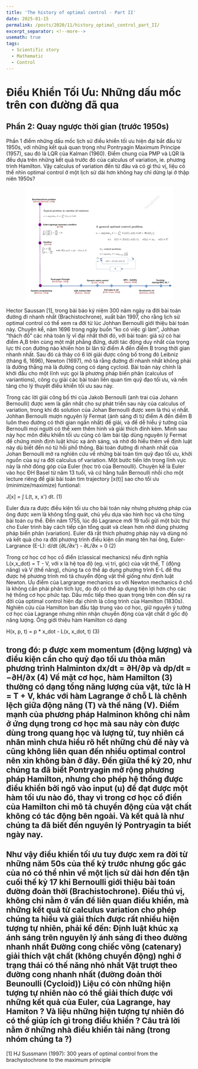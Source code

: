 ```yaml
---
title: 'The history of optimal control - Part II'
date: 2025-01-15
permalink: /posts/2020/11/history_optimal_control_part_II/
excerpt_separator: <!--more-->
usemath: true
tags:
  - Scientific story
  - Mathematic
  - Control 
---
```


# Điều Khiển Tối Ưu: Những dấu mốc trên con đường đã qua

## Phần 2: Quay ngược thời gian (trước 1950s)

Phần 1 điểm những dấu mốc lịch sử điều khiển tối ưu hiện đại bắt đầu từ 1950s, với những kết quả quan trọng như Pontryagin Maximum Principe (1957), sau đó là LQR của Kalman (1960). Điểm chung của PMP và LQR là đều dựa trên những kết quả trước đó của calculus of variation, ie. phương trình Hamilton. Vậy calculus of variation đến từ đâu và có gì thú vị, liệu có thể nhìn optimal control ở một lịch sử dài hơn không hay chỉ dừng lại ở thập niên 1950s?

<p align="center">
<img src="/images/posts/optimal_control/map_part_II.jpg" width="400">
</p>

Hector Saussan [1], trong bài báo kỷ niệm 300 năm ngày ra đời bài toán đường đi nhanh nhất (Brachistochrone), xuất bản 1997, cho rằng lịch sử optimal control có thể xem ra đời từ lúc Johhan Bernoulli giới thiệu bài toán này. Chuyện kể, năm 1696 trong ngày buồn “ko có việc gì làm”, Johhan “thách đố” các nhà toán lý vĩ đại nhất thời đó, với bài toán: giả sử có hai điểm A,B trên cùng một mặt phẳng đứng, dưới tác động duy nhất của trọng lực thì con đường nào khiến hòn bi lăn từ điểm A đến điểm B trong thời gian nhanh nhất. Sau đó cả thảy có 6 lời giải được công bố trong đó Leibniz (tháng 6, 1696), Newton (1697), mô tả rằng đường đi nhanh nhất không phải là đường thẳng mà là đường cong có dạng cycloid. Bài toán này chính là khởi đầu cho một lĩnh vực gọi là phương pháp biến phân (calculus of variantions), công cụ giải các bài toán liên quan tìm quỹ đạo tối ưu, và nền tảng cho lý thuyết điều khiển tối ưu sau này.

Trong các lời giải công bố thì của Jakob Bernoulli (anh trai của Johann Bernoulli) được xem là gần nhất cho sự phát triển sau này của calculus of variation, trong khi đó solution của Johan Bernoulli được xem là thú vị nhất. Johhan Bernoulli mượn nguyên lý Fermat (ánh sáng đi từ điểm A đến điểm B luôn theo đường có thời gian ngắn nhất) để giải, và để dễ hiểu ý tưởng của Bernoulli mọi người có thể xem thêm hình và giải thích đính kèm. Mình sau này học môn điều khiển tối ưu cũng có làm bài tập dùng nguyên lý Fermat để chứng minh định luật khúc xạ ánh sáng, và nhờ đó hiểu thêm về định luật này dù biết đến nó từ hồi phổ thông.
Bài toán đường đi nhanh nhất của Johan Bernoulli mở ra nghiên cứu về những bài toán tìm quỹ đạo tối ưu, khởi nguồn của sự ra đời calculus of variation. Một bước tiến lớn trong lĩnh vực này là nhờ đóng góp của Euler (học trò của Bernoulli). Chuyện kể là Euler vào học ĐH Basel từ năm 13 tuổi, và cứ hằng tuần Bernoulli nhồi cho một lecture riêng để giải bài toán tìm trajectory [x(t)] sao cho tối ưu (minimize/maximize) funtional:

J[x] = ∫ L(t, x, x') dt. (1)

Euler đưa ra được điều kiện tối ưu cho bài toán này nhưng phương pháp của ông được xem là không tổng quát, chủ yếu dựa vào hình học và cho từng bài toán cụ thể. Đến năm 1755, lúc đó Lagrance mới 19 tuổi gửi một bức thư cho Euler trình bày cách tiếp cận tổng quát và clean hơn nhờ dùng phương pháp biến phân (variation). Euler đã rất thích phương pháp này và dùng nó và kết quả cho ra đời phương trình điều kiện cần mang tên hai ông, Euler-Largrance (E-L):
d/dt (∂L/∂x') - ∂L/∂x = 0 (2)

Trong cơ học cơ học cổ điển (classical mechanics) nếu định nghĩa L(x,x_dot) = T - V, với x là hệ tọa độ (eg. vị trí, góc) của vật thể, T (động năng) và V (thế năng), chúng ta có thể áp dụng phương trình E-L để thu được hệ phương trình mô tả chuyển động vật thể giống như định luật Newton. Ưu điểm của Largrange mechanics so với Newton mechanics ở chổ là không cần phải phân tích lực, do đó có thể áp dụng tiện lợi hơn cho các hệ thống cơ học phức tạp.
Dấu mốc tiếp theo quan trọng trên con đến sự ra đời của optimal control hiện đại chính là công trình của Hamilton (1830s). Nghiên cứu của Hamilton ban đầu tập trung vào cơ học, giữ nguyên ý tưởng cơ học của Lagrange nhưng nhìn nhận chuyển động của vật chất ở gốc độ năng lượng. Ông giới thiệu hàm Hamilton có dạng

H(x, p, t) = p * x_dot - L(x, x_dot, t) (3)

trong đó: p được xem momentum (động lượng) và điều kiện cần cho quỷ đạo tối ưu thỏa mãn phương trình Halminton
dx/dt = ∂H/∂p và dp/dt = −∂H/∂x (4)
Về mặt cơ học, hàm Hamilton (3) thường có dạng tổng năng lượng của vật, tức là H = T + V, khác với hàm Lagrange ở chỗ L là chênh lệch giữa động năng (T) và thế năng (V). Điểm mạnh của phương pháp Halminon không chỉ nằm ở ứng dụng trong cơ học mà sau này còn được dùng trong quang học và lượng tử, tuy nhiên cá nhân mình chưa hiểu rõ hết những chủ đề này và cũng không liên quan đến nhiều optimal control nên xin không bàn ở đây.
Đến giữa thế kỷ 20, như chúng ta đã biết Pontryagin mở rộng phương pháp Hamilton, nhưng cho phép hệ thống được điều khiển bởi ngõ vào input (u) để đạt được một hàm tối ưu nào đó, thay vì trong cơ học cổ điển của Hamilton chỉ mô tả chuyển động của vật chất không có tác động bên ngoài. Và kết quả là như chúng ta đã biết đến nguyên lý Pontryagin ta biết ngày nay.
---

Như vậy điều khiển tối ưu tuy được xem ra đời từ những năm 50s của thế kỷ trước nhưng gốc gác của nó có thể nhìn về một lịch sử dài hơn đến tận cuối thế kỷ 17 khi Bernoulli giới thiệu bài toán đường đoản thời (Brachistochrone). Điều thú vị, không chỉ nằm ở vấn đề liên quan điều khiển, mà những kết quả từ calculus variation cho phép chúng ta hiểu và giải thích được rất nhiều hiện tượng tự nhiên, phải kể đến:
Định luật khúc xạ ánh sáng trên nguyên lý ánh sáng đi theo đường nhanh nhất
Đường cong chiếc võng (catenary) giải thích vật chất (không chuyển động) nghỉ ở trạng thái có thế năng nhỏ nhất
Vật trượt theo đường cong nhanh nhất (đường đoản thời Beunoulli (Cycloid))
Liệu có còn những hiện tượng tự nhiên nào có thể giải thích được với những kết quả của Euler, của Lagrange, hay Hamiton ? Và liệu những hiện tượng tự nhiên đó có thể giúp ích gì trong điều khiển ? Câu trả lời nằm ở những nhà điều khiển tài năng (trong nhóm chúng ta ?)
---

[1] HJ Sussmann (1997): 300 years of optimal control from the brachystochrone to the maximum principle
